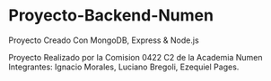 # Proyecto-Backend-Numen
Proyecto Creado Con MongoDB, Express &amp; Node.js

Proyecto Realizado por la Comision 0422 C2 de la Academia Numen 
Integrantes: Ignacio Morales, Luciano Bregoli, Ezequiel Pages.
